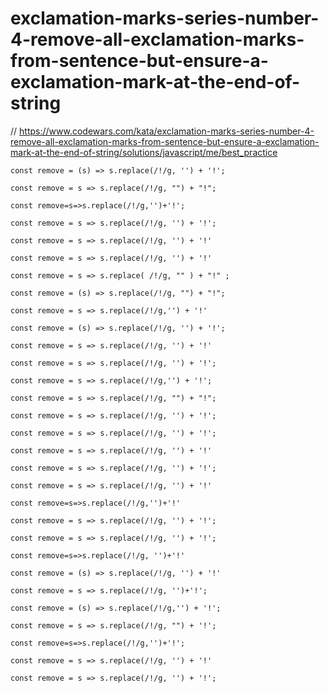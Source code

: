 # exclamation-marks-series-number-4-remove-all-exclamation-marks-from-sentence-but-ensure-a-exclamation-mark-at-the-end-of-string
// https://www.codewars.com/kata/exclamation-marks-series-number-4-remove-all-exclamation-marks-from-sentence-but-ensure-a-exclamation-mark-at-the-end-of-string/solutions/javascript/me/best_practice


```
const remove = (s) => s.replace(/!/g, '') + '!';
```

```
const remove = s => s.replace(/!/g, "") + "!";
```

```
const remove=s=>s.replace(/!/g,'')+'!';
```

```
const remove = s => s.replace(/!/g, '') + '!';
```

```
const remove = s => s.replace(/!/g, '') + '!'
```

```
const remove = s => s.replace(/!/g, '') + '!'
```

```
const remove = s => s.replace( /!/g, "" ) + "!" ;
```

```
const remove = (s) => s.replace(/!/g, "") + "!";
```

```
const remove = s => s.replace(/!/g,'') + '!'
```

```
const remove = (s) => s.replace(/!/g, '') + '!';

```

```
const remove = s => s.replace(/!/g, '') + '!'
```

```
const remove = s => s.replace(/!/g, '') + '!';
```

```
const remove = s => s.replace(/!/g,'') + '!';
```

```
const remove = s => s.replace(/!/g, "") + "!";
```

```
const remove = s => s.replace(/!/g, '') + '!';
```

```
const remove = s => s.replace(/!/g, '') + '!';

```

```
const remove = s => s.replace(/!/g, '') + '!'

```

```
const remove = s => s.replace(/!/g, '') + '!';

```

```
const remove = s => s.replace(/!/g, '') + '!'
```

```
const remove=s=>s.replace(/!/g,'')+'!'
```

```
const remove = s => s.replace(/!/g, '') + '!';
```

```
const remove = s => s.replace(/!/g, '') + '!';
```

```
const remove=s=>s.replace(/!/g, '')+'!'
```

```
const remove = (s) => s.replace(/!/g, '') + '!'

```

```
const remove = s => s.replace(/!/g, '')+'!';
```

```
const remove = (s) => s.replace(/!/g,'') + '!';
```

```
const remove = s => s.replace(/!/g, "") + '!';
```

```
const remove=s=>s.replace(/!/g,'')+'!';

```

```
const remove = s => s.replace(/!/g, '') + '!'
```

```
const remove = s => s.replace(/!/g, '') + '!';
```

